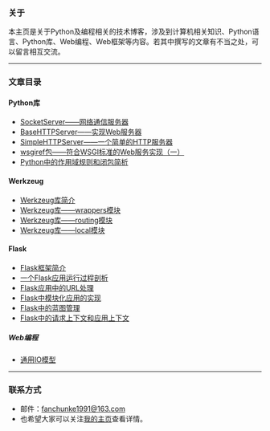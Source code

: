 
### 关于

本主页是关于Python及编程相关的技术博客，涉及到计算机相关知识、Python语言、Python库、Web编程、Web框架等内容。若其中撰写的文章有不当之处，可以留言相互交流。

----

### 文章目录

#### Python库

- [SocketServer——网络通信服务器](http://fanchunke.me/Python/SocketServer——网络通信服务器)
- [BaseHTTPServer——实现Web服务器](http://fanchunke.me/Python/BaseHTTPServer——实现Web服务器)
- [SimpleHTTPServer——一个简单的HTTP服务器](http://fanchunke.me/Python/SimpleHTTPServer——一个简单的HTTP服务器)
- [wsgiref包——符合WSGI标准的Web服务实现（一）](http://fanchunke.me/Python/wsgiref包——符合WSGI标准的Web服务实现（一）)
- [Python中的作用域规则和闭包简析](http://fanchunke.me/Python/Python中的作用域规则和闭包简析/)

#### Werkzeug

- [Werkzeug库简介](http://fanchunke.me/Flask/Werkzeug库简介)
- [Werkzeug库——wrappers模块](http://fanchunke.me/Flask/Werkzeug库——wrappers模块)
- [Werkzeug库——routing模块](http://fanchunke.me/Flask/Werkzeug库——routing模块)
- [Werkzeug库——local模块](http://fanchunke.me/Flask/Werkzeug库——local模块)

#### Flask

- [Flask框架简介](http://fanchunke.me/Flask/Flask框架简介)
- [一个Flask应用运行过程剖析](http://fanchunke.me/Flask/一个Flask应用运行过程剖析)
- [Flask应用中的URL处理](http://fanchunke.me/Flask/Flask应用中的URL处理)
- [Flask中模块化应用的实现](http://fanchunke.me/Flask/Flask中模块化应用的实现)
- [Flask中的蓝图管理](http://fanchunke.me/Flask/Flask中的蓝图管理)
- [Flask中的请求上下文和应用上下文](http://fanchunke.me/Flask/Flask中的请求上下文和应用上下文)

##### Web编程

- [通用IO模型](http://fanchunke.me/?file=03-Web编程/01-通用IO模型 "通用IO模型")

----

### 联系方式

- 邮件：fanchunke1991@163.com
- 也希望大家可以关注[我的主页](http://fanchunke.me)查看详情。
